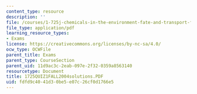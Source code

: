 ```yaml
---
content_type: resource
description: ''
file: /courses/1-725j-chemicals-in-the-environment-fate-and-transport-fall-2004/fdfd9c4041d30be5e07c26cf0d1766e5_1725QUIZ1FALL2004solutions.PDF
file_type: application/pdf
learning_resource_types:
- Exams
license: https://creativecommons.org/licenses/by-nc-sa/4.0/
ocw_type: OCWFile
parent_title: Exams
parent_type: CourseSection
parent_uid: 11d9ac3c-2eab-097e-2f32-0359a8563140
resourcetype: Document
title: 1725QUIZ1FALL2004solutions.PDF
uid: fdfd9c40-41d3-0be5-e07c-26cf0d1766e5
---
```

